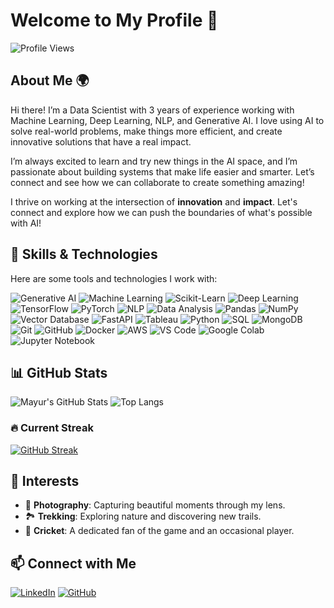 # Welcome to My Profile 🌱

![Profile Views](https://komarev.com/ghpvc/?username=mayurgohane&color=brightgreen)

## About Me 🌍

Hi there! I’m a Data Scientist with 3 years of experience working with Machine Learning, Deep Learning, NLP, and Generative AI. I love using AI to solve real-world problems, make things more efficient, and create innovative solutions that have a real impact.

I’m always excited to learn and try new things in the AI space, and I’m passionate about building systems that make life easier and smarter. Let’s connect and see how we can collaborate to create something amazing!

I thrive on working at the intersection of **innovation** and **impact**. Let's connect and explore how we can push the boundaries of what's possible with AI!

## 🚀 Skills & Technologies

Here are some tools and technologies I work with:

![Generative AI](https://img.shields.io/badge/Generative%20AI-F37626?style=for-the-badge&logo=python&logoColor=white)
![Machine Learning](https://img.shields.io/badge/Machine%20Learning-3776AB?style=for-the-badge&logo=python&logoColor=white)
![Scikit-Learn](https://img.shields.io/badge/Scikit--Learn-F7931E?style=for-the-badge&logo=scikit-learn&logoColor=white)
![Deep Learning](https://img.shields.io/badge/Deep%20Learning-FF6F00?style=for-the-badge&logo=tensorflow&logoColor=white)
![TensorFlow](https://img.shields.io/badge/TensorFlow-FF6F00?style=for-the-badge&logo=tensorflow&logoColor=white)
![PyTorch](https://img.shields.io/badge/PyTorch-EE4C2C?style=for-the-badge&logo=pytorch&logoColor=white)
![NLP](https://img.shields.io/badge/NLP-EE4C2C?style=for-the-badge&logo=pytorch&logoColor=white)
![Data Analysis](https://img.shields.io/badge/Data%20Analysis-4B8BBE?style=for-the-badge&logo=python&logoColor=white)
![Pandas](https://img.shields.io/badge/Pandas-150458?style=for-the-badge&logo=pandas&logoColor=white)
![NumPy](https://img.shields.io/badge/NumPy-013243?style=for-the-badge&logo=numpy&logoColor=white)
![Vector Database](https://img.shields.io/badge/Vector%20Database-4B8BBE?style=for-the-badge&logo=none&logoColor=white)
![FastAPI](https://img.shields.io/badge/FastAPI-0052CC?style=for-the-badge&logo=fastapi&logoColor=white)
![Tableau](https://img.shields.io/badge/Tableau-E97627?style=for-the-badge&logo=tableau&logoColor=white)
![Python](https://img.shields.io/badge/Python-3776AB?style=for-the-badge&logo=python&logoColor=white)
![SQL](https://img.shields.io/badge/SQL-003B57?style=for-the-badge&logo=postgresql&logoColor=white)
![MongoDB](https://img.shields.io/badge/MongoDB-47A248?style=for-the-badge&logo=mongodb&logoColor=white)
![Git](https://img.shields.io/badge/Git-F05032?style=for-the-badge&logo=git&logoColor=white)
![GitHub](https://img.shields.io/badge/GitHub-181717?style=for-the-badge&logo=github&logoColor=white)
![Docker](https://img.shields.io/badge/Docker-2496ED?style=for-the-badge&logo=docker&logoColor=white)
![AWS](https://img.shields.io/badge/AWS-232F3E?style=for-the-badge&logo=amazon-aws&logoColor=white)
![VS Code](https://img.shields.io/badge/Visual%20Studio%20Code-007ACC?style=for-the-badge&logo=visual-studio-code&logoColor=white)
![Google Colab](https://img.shields.io/badge/Google%20Colab-F9AB00?style=for-the-badge&logo=googlecolab&logoColor=white)
![Jupyter Notebook](https://img.shields.io/badge/Jupyter%20Notebook-F37626?style=for-the-badge&logo=jupyter&logoColor=white)

## 📊 GitHub Stats

![Mayur's GitHub Stats](https://github-readme-stats.vercel.app/api?username=Mayurgohane&show_icons=true&theme=tokyonight&cache_seconds=1800)
![Top Langs](https://github-readme-stats.vercel.app/api/top-langs/?username=Mayurgohane&layout=compact&theme=tokyonight&cache_seconds=1800)

### 🔥 Current Streak
[![GitHub Streak](https://streak-stats.demolab.com?user=Mayurgohane&theme=tokyonight&date_format=M%20j%5B%2C%20Y%5D)](https://git.io/streak-stats)

## 🎨 Interests

- 📸 **Photography**: Capturing beautiful moments through my lens.
- 🏞️ **Trekking**: Exploring nature and discovering new trails.
- 🏏 **Cricket**: A dedicated fan of the game and an occasional player.

## 📫 Connect with Me

[![LinkedIn](https://img.shields.io/badge/LinkedIn-%230077B5.svg?style=for-the-badge&logo=linkedin&logoColor=white)](https://linkedin.com/in/mayurgohane)
[![GitHub](https://img.shields.io/badge/GitHub-%2312100E.svg?style=for-the-badge&logo=github&logoColor=white)](https://github.com/Mayurgohane)
